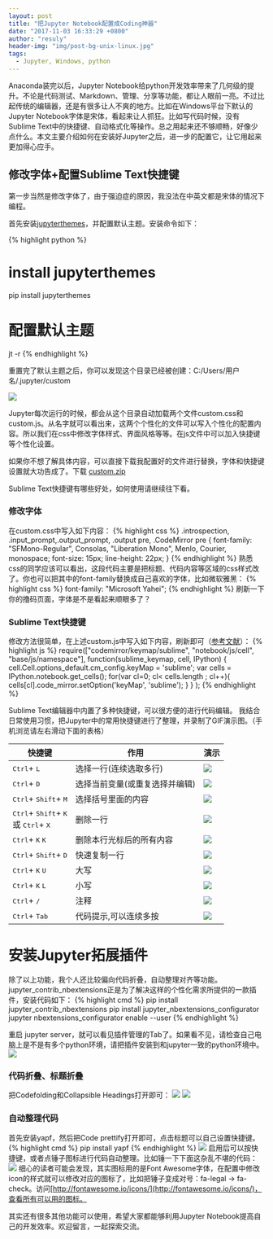 ```yaml
---
layout: post
title: "把Jupyter Notebook配置成Coding神器"
date: "2017-11-03 16:33:29 +0800"
author: "resuly"
header-img: "img/post-bg-unix-linux.jpg"
tags:
  - Jupyter, Windows, python
---
```


Anaconda装完以后，Jupyter Notebook给python开发效率带来了几何级的提升。不论是代码测试、Markdown、管理、分享等功能，都让人眼前一亮。不过比起传统的编辑器，还是有很多让人不爽的地方。比如在Windows平台下默认的Jupyter Notebook字体是宋体，看起来让人抓狂。比如写代码时候，没有Sublime Text中的快捷键、自动格式化等操作。总之用起来还不够顺畅，好像少点什么。本文主要介绍如何在安装好Jupyter之后，进一步的配置它，让它用起来更加得心应手。

## 修改字体+配置Sublime Text快捷键
第一步当然是修改字体了，由于强迫症的原因，我没法在中英文都是宋体的情况下编程。

首先安装[jupyterthemes](https://github.com/dunovank/jupyter-themes)，并配置默认主题。安装命令如下：

{% highlight python %}
# install jupyterthemes
pip install jupyterthemes

# 配置默认主题
jt -r
{% endhighlight %}

重置完了默认主题之后，你可以发现这个目录已经被创建：C:/Users/用户名/.jupyter/custom

![](/img/in_post/2017/11/20171103164904.png)

Jupyter每次运行的时候，都会从这个目录自动加载两个文件custom.css和custom.js。从名字就可以看出来，这两个个性化的文件可以写入个性化的配置内容。所以我们在css中修改字体样式、界面风格等等。在js文件中可以加入快捷键等个性化设置。

如果你不想了解具体内容，可以直接下载我配置好的文件进行替换，字体和快捷键设置就大功告成了。下载 <a href="/img/in_post/2017/11/custom.zip">custom.zip</a>

Sublime Text快捷键有哪些好处，如何使用请继续往下看。

### 修改字体
在custom.css中写入如下内容：
{% highlight css %}
.introspection, .input_prompt,.output_prompt, .output pre, .CodeMirror pre {
    font-family: "SFMono-Regular", Consolas, "Liberation Mono", Menlo, Courier, monospace;
    font-size: 15px;
    line-height: 22px;
}
{% endhighlight %}
熟悉css的同学应该可以看出，这段代码主要是把标题、代码内容等区域的css样式改了。你也可以把其中的font-family替换成自己喜欢的字体，比如微软雅黑：
{% highlight css %}
font-family: "Microsoft Yahei";
{% endhighlight %}
刷新一下你的撸码页面，字体是不是看起来顺眼多了？
### Sublime Text快捷键
修改方法很简单，在上述custom.js中写入如下内容，刷新即可（[参考文献](http://blog.rtwilson.com/how-to-get-sublime-text-style-editing-in-the-ipythonjupyter-notebook/)）：
{% highlight js %}
require(["codemirror/keymap/sublime", "notebook/js/cell", "base/js/namespace"],
    function(sublime_keymap, cell, IPython) {
        cell.Cell.options_default.cm_config.keyMap = 'sublime';
        var cells = IPython.notebook.get_cells();
        for(var cl=0; cl< cells.length ; cl++){
            cells[cl].code_mirror.setOption('keyMap', 'sublime');
        }
    }
);
{% endhighlight %}

Sublime Text编辑器中内置了多种快捷键，可以很方便的进行代码编辑。
我结合日常使用习惯，把Jupyter中的常用快捷键进行了整理，并录制了GIF演示图。（手机浏览请左右滑动下面的表格）
<style>
#shortcuts img{margin:0}
</style>
<table id="shortcuts">
	<thead>
		<tr>
			<th>快捷键</th>
			<th>作用</th>
			<th>演示</th>
		</tr>
	</thead>
	<tbody>
		<tr>
			<td>
				<kbd>Ctrl</kbd>+
				<kbd>L</kbd>
			</td>
			<td>选择一行(连续选取多行)</td>
			<td><img src="/img/in_post/2017/11/ss1.gif"></td>
		</tr>
		<tr>
			<td>
				<kbd>Ctrl</kbd>+
				<kbd>D</kbd>
			</td>
			<td>选择当前变量(或重复选择并编辑)</td>
			<td><img src="/img/in_post/2017/11/ss2.gif"></td>
		</tr>
		<tr>
			<td>
				<kbd>Ctrl</kbd>+
				<kbd>Shift</kbd>+
				<kbd>M</kbd>
			</td>
			<td>选择括号里面的内容</td>
			<td><img src="/img/in_post/2017/11/ss3.gif"></td>
		</tr>
		<tr>
			<td>
				<kbd>Ctrl</kbd>+
				<kbd>Shift</kbd>+
				<kbd>K</kbd>
				<br>或
				<kbd>Ctrl</kbd>+
				<kbd>X</kbd>
			</td>
			<td>删除一行</td>
			<td><img src="/img/in_post/2017/11/ss4.gif"></td>
		</tr>
		<tr>
			<td>
				<kbd>Ctrl</kbd>+
				<kbd>K</kbd>
				<kbd>K</kbd>
			</td>
			<td>删除本行光标后的所有内容</td>
			<td><img src="/img/in_post/2017/11/ss5.gif"></td>
		</tr>
		<tr>
			<td>
				<kbd>Ctrl</kbd>+
				<kbd>Shift</kbd>+
				<kbd>D</kbd>
			</td>
			<td>快速复制一行</td>
			<td><img src="/img/in_post/2017/11/ss6.gif"></td>
		</tr>
		<tr>
			<td>
				<kbd>Ctrl</kbd>+
				<kbd>K</kbd>
				<kbd>U</kbd>
			</td>
			<td>大写</td>
			<td><img src="/img/in_post/2017/11/ss7.gif"></td>
		</tr>
		<tr>
			<td>
				<kbd>Ctrl</kbd>+
				<kbd>K</kbd>
				<kbd>L</kbd>
			</td>
			<td>小写</td>
			<td><img src="/img/in_post/2017/11/ss8.gif"></td>
		</tr>
		<tr>
			<td>
				<kbd>Ctrl</kbd>+
				<kbd>/</kbd>
			</td>
			<td>注释</td>
			<td><img src="/img/in_post/2017/11/ss9.gif"></td>
		</tr>
		<tr>
			<td>
				<kbd>Ctrl</kbd>+
				<kbd>Tab</kbd>
			</td>
			<td>代码提示,可以连续多按</td>
			<td><img src="/img/in_post/2017/11/ss10.gif"></td>
		</tr>
	</tbody>
</table>

# 安装Jupyter拓展插件
除了以上功能，我个人还比较偏向代码折叠，自动整理对齐等功能。jupyter_contrib_nbextensions正是为了解决这样的个性化需求所提供的一款插件，安装代码如下：
{% highlight cmd %}
pip install jupyter_contrib_nbextensions
pip install jupyter_nbextensions_configurator
jupyter nbextensions_configurator enable --user
{% endhighlight %}

重启 jupyter server，就可以看见插件管理的Tab了。如果看不见，请检查自己电脑上是不是有多个python环境，请把插件安装到和jupyter一致的python环境中。
![](/img/in_post/2017/11/20171107202611.png)

### 代码折叠、标题折叠
把Codefolding和Collapsible Headings打开即可：
![](/img/in_post/2017/11/20171107202752.png)
![](/img/in_post/2017/11/folding.gif)


### 自动整理代码
首先安装yapf，然后把Code prettify打开即可，点击标题可以自己设置快捷键。
{% highlight cmd %}
pip install yapf
{% endhighlight %}
![](/img/in_post/2017/11/20171107203426.png)
启用后可以按快捷键，或者点锤子图标进行代码自动整理。比如锤一下下面这杂乱不堪的代码：
![](/img/in_post/2017/11/formatting.gif)
细心的读者可能会发现，其实图标用的是Font Awesome字体，在配置中修改icon的样式就可以修改对应的图标了，比如把锤子变成对号：fa-legal -> fa-check。访问[http://fontawesome.io/icons/](http://fontawesome.io/icons/)，查看所有可以用的图标。

其实还有很多其他功能可以使用，希望大家都能够利用Jupyter Notebook提高自己的开发效率。欢迎留言，一起探索交流。
